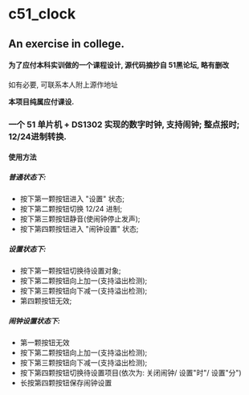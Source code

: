 # c51_clock
An exercise in college.
  -------------
  
#### 为了应付本科实训做的一个课程设计, 源代码摘抄自 51黑论坛, 略有删改
如有必要, 可联系本人附上源作地址

**本项目纯属应付课设.** 

### 一个 51 单片机 + DS1302 实现的数字时钟, 支持闹钟; 整点报时; 12/24进制转换.  

#### 使用方法  
##### 普通状态下:  
* 按下第一颗按钮进入 "设置" 状态;  
* 按下第二颗按钮切换 12/24 进制;  
* 按下第三颗按钮静音(使闹钟停止发声);  
* 按下第四颗按钮进入 "闹钟设置" 状态;  

##### 设置状态下:  
* 按下第一颗按钮切换待设置对象;  
* 按下第二颗按钮向上加一(支持溢出检测);  
* 按下第三颗按钮向下减一(支持溢出检测);  
* 第四颗按钮无效;  

##### 闹钟设置状态下:
* 第一颗按钮无效  
* 按下第二颗按钮向上加一(支持溢出检测);  
* 按下第三颗按钮向下减一(支持溢出检测);  
* 按下第四颗按钮切换待设置项目(依次为: 关闭闹钟/ 设置"时"/ 设置"分")
* 长按第四颗按钮保存闹钟设置
